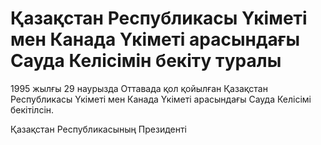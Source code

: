 # Қазақстан Республикасы Үкiметi мен Канада Үкiметi арасындағы Сауда Келiсiмiн бекiту туралы

1995 жылғы 29 наурызда Оттавада қол қойылған Қазақстан Республикасы Үкiметi мен Канада Үкiметi арасындағы Сауда Келiсiмi бекiтiлсiн.

Қазақстан Республикасының Президентi

